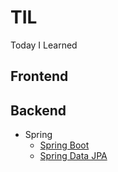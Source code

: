 # TIL
Today I Learned

## Frontend
## Backend
+ Spring
	+ [Spring Boot](spring/springBoot.md)
	+ [Spring Data JPA](spring/springDataJPA.md)
